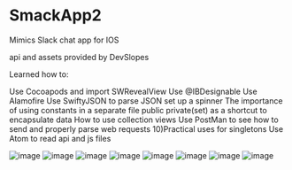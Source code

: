 # SmackApp2

Mimics Slack chat app for IOS

api and assets provided by DevSlopes

Learned how to:

Use Cocoapods and import SWRevealView
Use @IBDesignable 
Use Alamofire
Use SwiftyJSON to parse JSON 
set up a spinner
The importance of using constants in a separate file
public private(set) as a shortcut to encapsulate data
How to use collection views
Use PostMan to see how to send and properly parse web requests 10)Practical uses for singletons
Use Atom to read api and js files

![image](https://github.com/sabrisonmez54/SmackApp2/blob/master/Smack%20Mockups/1%20Home.png)
![image](https://github.com/sabrisonmez54/SmackApp2/blob/master/Smack%20Mockups/2%20Login.png)
![image](https://github.com/sabrisonmez54/SmackApp2/blob/master/Smack%20Mockups/3%20Create%20Account.png)
![image](https://github.com/sabrisonmez54/SmackApp2/blob/master/Smack%20Mockups/4%20Avatar%20Picker.png)
![image](https://github.com/sabrisonmez54/SmackApp2/blob/master/Smack%20Mockups/5%20Menu.png)
![image](https://github.com/sabrisonmez54/SmackApp2/blob/master/Smack%20Mockups/6%20Profile.png)
![image](https://github.com/sabrisonmez54/SmackApp2/blob/master/Smack%20Mockups/7%20Add%20Channel.png)
![image](https://github.com/sabrisonmez54/SmackApp2/blob/master/Smack%20Mockups/8%20Typing.png)
